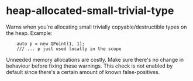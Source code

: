 # heap-allocated-small-trivial-type

Warns when you're allocating small trivially copyable/destructible types on the heap.
Example:
```
    auto p = new QPoint(1, 1);
    /// ... p just used locally in the scope
```

Unneeded memory allocations are costly. Make sure there's no change in behaviour
before fixing these warnings. This check is not enabled by default since there's
a certain amount of known false-positives.

